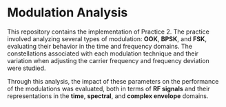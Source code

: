 # Modulation Analysis

This repository contains the implementation of Practice 2. The practice involved analyzing several types of modulation: **OOK**, **BPSK**, and **FSK**, evaluating their behavior in the time and frequency domains. The constellations associated with each modulation technique and their variation when adjusting the carrier frequency and frequency deviation were studied.

Through this analysis, the impact of these parameters on the performance of the modulations was evaluated, both in terms of **RF signals** and their representations in the **time**, **spectral**, and **complex envelope** domains.



